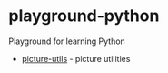 # playground-python
Playground for learning Python

* [picture-utils](picture-utils) - picture utilities